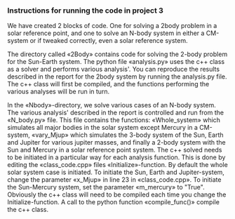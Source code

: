 ### Instructions for running the code in project 3

We have created 2 blocks of code. One for solving a 2body problem in a solar reference point, and one to solve an N-body system in either a CM-system or if tweaked correctly, even a solar reference system.


The directory called «2Body» contains code for solving the 2-body problem for the Sun-Earth system. The python file «analysis.py» uses the c++ class as a solver and performs various analysis'. You can reproduce the results described in the report for the 2body system by running the analysis.py file. The c++ class will first be compiled, and the functions performing the various analyses will be run in turn.

In the «Nbody»-directory, we solve various cases of an N-body system. The various analysis' described in the report is controlled and run from the «N_body.py» file. This file contains the functions: «Whole_system» which simulates all major bodies in the solar system except Mercury in a CM-system, «vary_Mjup» which simulates the 3-body system of the Sun, Earth and Jupiter for various jupiter masses, and finally a 2-body system with the Sun and Mercury in a solar reference point system. The c++ solved needs to be initiated in a particular way for each analysis function. This is done by editing the «class_code.cpp» files «Initialize»-function. By default the whole solar system case is initiated. To initiate the Sun, Earth and Jupiter-system, change the parameter «x_Mjup» in line 23 in «class_code.cpp». To initiate the Sun-Mercury system, set the parameter «m_mercury» to "True". Obviously the c++ class will need to be compiled each time you change the Initialize-function. A call to the python function «compile_func()» compile the c++ class.
